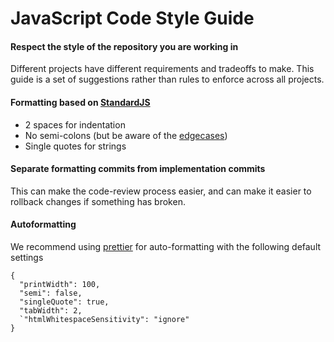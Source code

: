 # JavaScript Code Style Guide

#### Respect the style of the repository you are working in

Different projects have different requirements and tradeoffs to make. This guide is a set of suggestions rather than rules to enforce across all projects.

#### Formatting based on [StandardJS](https://standardjs.com/)

- 2 spaces for indentation
- No semi-colons (but be aware of the [edgecases](https://standardjs.com/rules.html#semicolons))  
- Single quotes for strings

#### Separate formatting commits from implementation commits

This can make the code-review process easier, and can make it easier to rollback changes if something has broken.

#### Autoformatting

We recommend using [prettier](https://prettier.io) for auto-formatting with the following default settings  

```
{
  "printWidth": 100, 
  "semi": false,
  "singleQuote": true,
  "tabWidth": 2,
  `"htmlWhitespaceSensitivity": "ignore"
}
```
